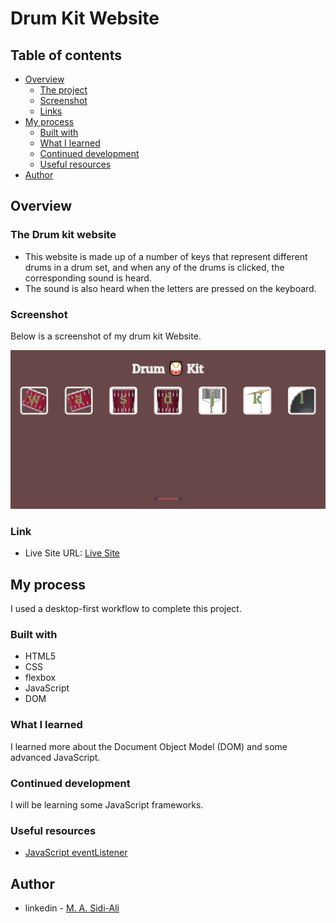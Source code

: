 # Drum Kit Website

## Table of contents

- [Overview](#overview)
  - [The project](#the-drum-kit)
  - [Screenshot](#screenshot)
  - [Links](#links)
- [My process](#my-process)
  - [Built with](#built-with)
  - [What I learned](#what-i-learned)
  - [Continued development](#continued-development)
  - [Useful resources](#useful-resources)
- [Author](#author)

## Overview

### The Drum kit website
- This website is made up of a number of keys that represent different drums in a drum set, and when any of the drums is clicked, the corresponding sound is heard.
- The sound is also heard when the letters are pressed on the keyboard.

### Screenshot

Below is a screenshot of my drum kit Website.

![](images/screenshot.png)

### Link

- Live Site URL: [Live Site](https://sidi-ali.github.io/drumKit3/)

## My process

I used a desktop-first workflow to complete this project.

### Built with

- HTML5
- CSS
- flexbox
- JavaScript
- DOM


### What I learned

I learned more about the Document Object Model (DOM) and some advanced JavaScript.

### Continued development

I will be learning some JavaScript frameworks.

### Useful resources

- [JavaScript eventListener](https://developer.mozilla.org/en-US/docs/Web/API/EventTarget/addEventListener)

## Author

- linkedin - [M. A. Sidi-Ali](https://www.linkedin.com/in/muhammad-adamu-sidi-ali-907a486b/)
